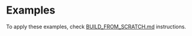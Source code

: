# Examples

To apply these examples, check [BUILD_FROM_SCRATCH.md](../BUILD_FROM_SCRATCH.md) instructions.
